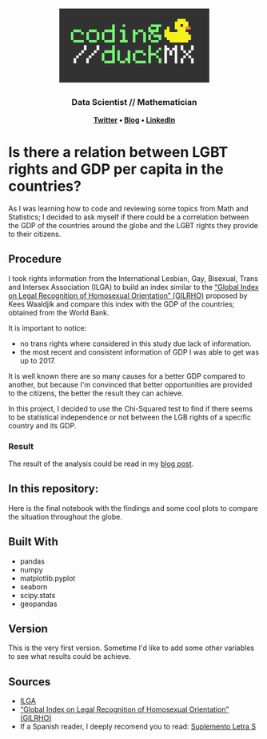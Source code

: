 <h1 align="center">
	<img
		width="300"
		alt="coding duck MX"
		src="https://raw.githubusercontent.com/CodingDuckmx/hello-world/master/codingduckMX_logo.jpeg?sanitize=true">
</h1>

<h3 align="center">
	Data Scientist // Mathematician
</h3>

<p align="center">
	<strong>
    <a href="https://twitter.com/CodingDuckmx">Twitter</a>
		•
		<a href="https://medium.com/@CodingDuckMx">Blog</a>
		•
		<a href="https://www.linkedin.com/in/jesus-caballero-medrano/">LinkedIn</a>
	</strong>
</p>



# Is there a relation between LGBT rights and GDP per capita in the countries?

As I was learning how to code and reviewing some topics from Math and Statistics; I decided to ask myself if there could be a correlation between the GDP of the countries around the globe and the LGBT rights they provide to their citizens.  

## Procedure

I took rights information from the International Lesbian, Gay, Bisexual, Trans and Intersex Association (ILGA) to build an index similar to the <a href="https://doi.org/10.1016/j.worlddev.2019.03.011">“Global Index on Legal Recognition of Homosexual Orientation” (GILRHO)</a> proposed by Kees Waaldjik and compare this index with the GDP of the countries; obtained from the World Bank.

It is important to notice: 
 
 * no trans rights where considered in this study due lack of information. 
 * the most recent and consistent information of GDP I was able to get was up to 2017.

It is well known there are so many causes for a better GDP compared to another, but because I'm convinced that better opportunities are provided to the citizens, the better the result they can achieve. 

In this project, I decided to use the Chi-Squared test to find if there seems to be statistical independence or not between the LGB rights of a specific country and its GDP. 

### Result

The result of the analysis could be read in my <a href="https://medium.com/@CodingDuckMx/is-there-a-relation-between-lgbt-rights-and-gdp-per-capita-in-the-countries-efba6e7dcc64">blog post</a>.



## In this repository:

Here is the final notebook with the findings and some cool plots to compare the situation throughout the globe. 

## Built With

  * pandas
  * numpy
  * matplotlib.pyplot
  * seaborn
  * scipy.stats
  * geopandas 

## Version

This is the very first version. Sometime I'd like to add some other variables to see what results could be achieve.

## Sources

* <a href="https://ilga.org/maps-sexual-orientation-laws"> ILGA</a>   
* <a href="https://doi.org/10.1016/j.worlddev.2019.03.011">“Global Index on Legal Recognition of Homosexual Orientation” (GILRHO)</a>
* If a Spanish reader, I deeply recomend you to read: <a href="https://www.letraese.org.mx/"> Suplemento Letra S</a> 
